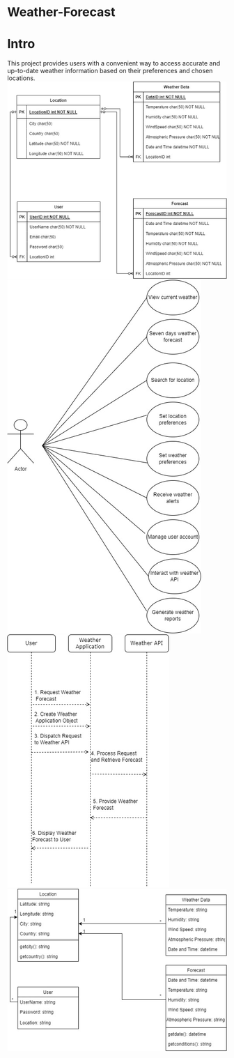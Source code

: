 # Weather-Forecast
# Intro
This project provides users with a convenient way to access accurate and up-to-date weather information based on their preferences and chosen locations.
![Entity-Relationship Diagram](https://github.com/homa-ae/Weather-Forecast/blob/main/Entity-Relationship%20Diagram.jpg?raw=true)
![Use Case Diagram](https://raw.githubusercontent.com/homa-ae/Weather-Forecast/918dc590ed5834ec795196e50307c72ab60775a4/Use%20Case%20Diagram.jpg)
![Sequence Diagram](https://github.com/homa-ae/Weather-Forecast/blob/main/Sequence%20Diagram.jpg?raw=true)
![Class Diagram](https://github.com/homa-ae/Weather-Forecast/blob/main/Class%20Diagram.jpg?raw=true)

